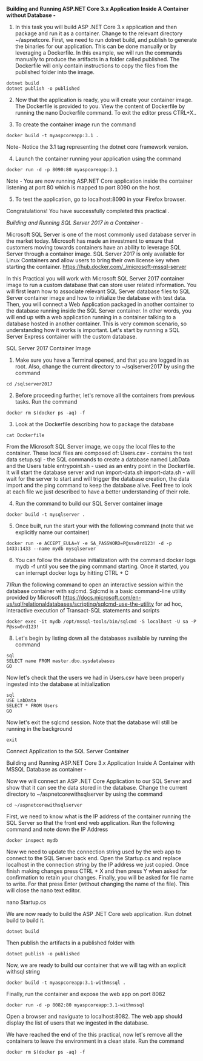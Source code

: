 **Building and Running ASP.NET Core 3.x Application Inside A Container without Database -**

1) In this task you will build ASP .NET Core 3.x application and then package and run it as a container. Change to the relevant directory ~/aspnetcore. First, we need to run dotnet build, and publish to generate the binaries for our application. This can be done manually or by leveraging a Dockerfile. In this example, we will run the commands manually to produce the artifacts in a folder called published. The Dockerfile will only contain instructions to copy the files from the published folder into the image.
```
dotnet build
dotnet publish -o published
```
2) Now that the application is ready, you will create your container image. The Dockerfile is provided to you. View the content of Dockerfile by running the nano Dockerfile command. To exit the editor press CTRL+X..

3) To create the container image run the command
```
docker build -t myaspcoreapp:3.1 .
```
Note- Notice the 3.1 tag representing the dotnet core framework version.

4) Launch the container running your application using the command
```
docker run -d -p 8090:80 myaspcoreapp:3.1
```
Note - You are now running ASP.NET Core application inside the container listening at port 80 which is mapped to port 8090 on the host.

5) To test the application, go to localhost:8090 in your Firefox browser.

Congratulations! 
You have successfully completed this practical .

*Building and Running SQL Server 2017 in a Container -* 

Microsoft SQL Server is one of the most commonly used database server in the market today. Microsoft has made an investment to ensure that customers moving towards containers have an ability to leverage SQL Server through a container image.
SQL Server 2017 is only available for Linux Containers and allow users to bring their own license key when starting the container.
https://hub.docker.com/_/microsoft-mssql-server


In this Practical you will work with Microsoft SQL Server 2017 container image to run a custom database that can store user related information. You will first learn how to associate relevant SQL Server database files to SQL Server container image and how to initialize the database with test data. Then, you will connect a Web Application packaged in another container to the database running inside the SQL Server container. In other words, you will end up with a web application running in a container talking to a database hosted in another container. This is very common scenario, so understanding how it works is important. Let's start by running a SQL Server Express container with the custom database.

SQL Server 2017 Container Image

1) Make sure you have a Terminal opened, and that you are logged in as root. Also, change the current directory to ~/sqlserver2017 by using the command
```
cd /sqlserver2017
```
2) Before proceeding further, let's remove all the containers from previous tasks. Run the command
```
docker rm $(docker ps -aq) -f
```
3) Look at the Dockerfile describing how to package the database
```
cat Dockerfile
```
From the Microsoft SQL Server image, we copy the local files to the container. These local files are composed of:
Users.csv - contains the test data
setup.sql - the SQL commands to create a database named LabData and the Users table
entrypoint.sh - used as an entry point in the Dockerfile. It will start the database server and run import-data.sh
import-data.sh - will wait for the server to start and will trigger the database creation, the data import and the ping command to keep the database alive. Feel free to look at each file we just described to have a better understanding of their role.

4) Run the command to build our SQL Server container image
```
docker build -t mysqlserver .
```
5) Once built, run the start your with the following command (note that we explicitly name our container)
```
docker run -e ACCEPT_EULA=Y -e SA_PASSWORD=P@ssw0rd123! -d -p 1433:1433 --name mydb mysqlserver
```

6) You can follow the database initialization with the command docker logs mydb -f until you see the ping command starting. Once it started, you can interrupt docker logs by hitting CTRL + C

7)Run the following command to open an interactive session within the database container with sqlcmd. Sqlcmd is a basic command-line utility provided by Microsoft https://docs.microsoft.com/en-us/sql/relationaldatabases/scripting/sqlcmd-use-the-utility for ad hoc, interactive execution of Transact-SQL statements and scripts
```
docker exec -it mydb /opt/mssql-tools/bin/sqlcmd -S localhost -U sa -P P@ssw0rd123! 
```
8) Let's begin by listing down all the databases available by running the command

```
sql
SELECT name FROM master.dbo.sysdatabases   
GO
```

Now let's check that the users we had in Users.csv have been properly ingested into the database at initialization

```
sql
USE LabData  
SELECT * FROM Users  
GO
```

Now let's exit the sqlcmd session. Note that the database will still be running in the background
```
exit
```

Connect Application to the SQL Server Container

Building and Running ASP.NET Core 3.x Application Inside A Container with MSSQL Database as container -

Now we will connect an ASP .NET Core Application to our SQL Server and show that it can see the data stored in the database. Change the current directory to ~/aspnetcorewithsqlserver by using the command

```
cd ~/aspnetcorewithsqlserver
```

First, we need to know what is the IP address of the container running the SQL Server so that the front end web application. Run the following command and note down the IP Address

```
docker inspect mydb
```

Now we need to update the connection string used by the web app to connect to the SQL Server back end. Open the Startup.cs and replace localhost in the connection string by the IP address we just copied. Once finish making changes press CTRL + X and then press Y when asked for confirmation to retain your changes. Finally, you will be asked for file name to write. For that press Enter (without changing the name of the file). This will close the nano text editor.

nano Startup.cs

We are now ready to build the ASP .NET Core web application. Run dotnet build to build it.
```
dotnet build
```

Then publish the artifacts in a published folder with
```
dotnet publish -o published
```

Now, we are ready to build our container that we will tag with an explicit withsql string
```
docker build -t myaspcoreapp:3.1-withmssql .
```
Finally, run the container and expose the web app on port 8082
```
docker run -d -p 8082:80 myaspcoreapp:3.1-withmssql
```

Open a browser and naviguate to localhost:8082. The web app should display the list of users that we ingested in the database.

We have reached the end of the this practical, now let's remove all the containers to leave the environment in a clean state. Run the command
```
docker rm $(docker ps -aq) -f
```
